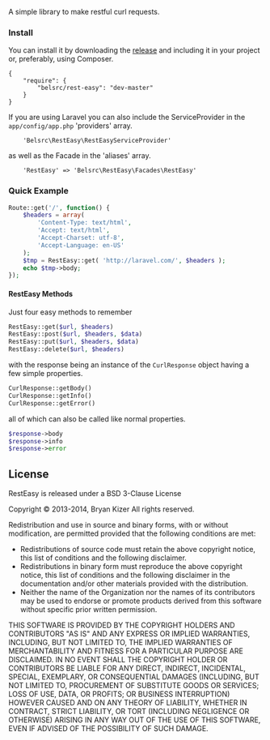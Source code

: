 A simple library to make restful curl requests.

### Install
You can install it by downloading the [release](https://github.com/belsrc/rest-easy/releases) and including it in your project or, preferably, using Composer.
```
{
    "require": {
        "belsrc/rest-easy": "dev-master"
    }
}
```
If you are using Laravel you can also include the ServiceProvider in the ```app/config/app.php``` 'providers' array.
```
    'Belsrc\RestEasy\RestEasyServiceProvider'
```
as well as the Facade in the 'aliases' array.
```
    'RestEasy' => 'Belsrc\RestEasy\Facades\RestEasy'
```

### Quick Example
```php
Route::get('/', function() {
    $headers = array(
        'Content-Type: text/html',
        'Accept: text/html',
        'Accept-Charset: utf-8',
        'Accept-Language: en-US'
    );
    $tmp = RestEasy::get( 'http://laravel.com/', $headers );
    echo $tmp->body;
});
```

#### RestEasy Methods
Just four easy methods to remember
```php
RestEasy::get($url, $headers)
RestEasy::post($url, $headers, $data)
RestEasy::put($url, $headers, $data)
RestEasy::delete($url, $headers)
```
with the response being an instance of the ```CurlResponse``` object having a few simple properties.
```php
CurlResponse::getBody()
CurlResponse::getInfo()
CurlResponse::getError()
```
all of which can also be called like normal properties.
```php
$response->body
$response->info
$response->error
```

## License ##
RestEasy is released under a BSD 3-Clause License

Copyright &copy; 2013-2014, Bryan Kizer
All rights reserved.

Redistribution and use in source and binary forms, with or without
modification, are permitted provided that the following conditions are
met:

* Redistributions of source code must retain the above copyright notice,
  this list of conditions and the following disclaimer.
* Redistributions in binary form must reproduce the above copyright notice,
  this list of conditions and the following disclaimer in the documentation
  and/or other materials provided with the distribution.
* Neither the name of the Organization nor the names of its contributors
  may be used to endorse or promote products derived from this software
  without specific prior written permission.

THIS SOFTWARE IS PROVIDED BY THE COPYRIGHT HOLDERS AND CONTRIBUTORS "AS
IS" AND ANY EXPRESS OR IMPLIED WARRANTIES, INCLUDING, BUT NOT LIMITED
TO, THE IMPLIED WARRANTIES OF MERCHANTABILITY AND FITNESS FOR A
PARTICULAR PURPOSE ARE DISCLAIMED. IN NO EVENT SHALL THE COPYRIGHT
HOLDER OR CONTRIBUTORS BE LIABLE FOR ANY DIRECT, INDIRECT, INCIDENTAL,
SPECIAL, EXEMPLARY, OR CONSEQUENTIAL DAMAGES (INCLUDING, BUT NOT LIMITED
TO, PROCUREMENT OF SUBSTITUTE GOODS OR SERVICES; LOSS OF USE, DATA, OR
PROFITS; OR BUSINESS INTERRUPTION) HOWEVER CAUSED AND ON ANY THEORY OF
LIABILITY, WHETHER IN CONTRACT, STRICT LIABILITY, OR TORT (INCLUDING
NEGLIGENCE OR OTHERWISE) ARISING IN ANY WAY OUT OF THE USE OF THIS
SOFTWARE, EVEN IF ADVISED OF THE POSSIBILITY OF SUCH DAMAGE.
